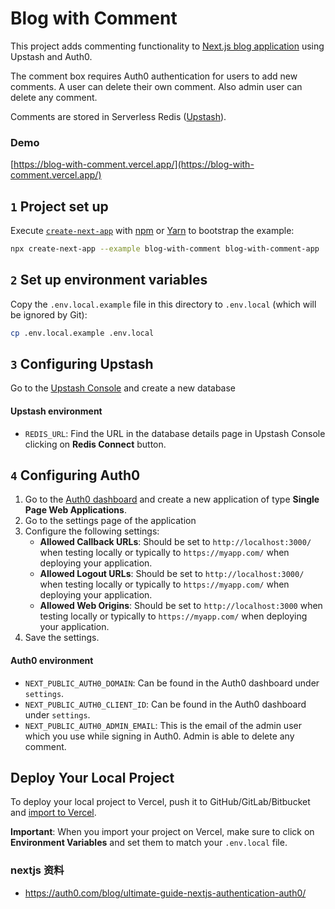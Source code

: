 # Blog with Comment

This project adds commenting functionality to [Next.js blog application](https://github.com/vercel/next.js/tree/canary/examples/blog) using Upstash and Auth0.

The comment box requires Auth0 authentication for users to add new comments. A user can delete their own comment. Also admin user can delete any comment.

Comments are stored in Serverless Redis ([Upstash](http://upstash.com/)).

### Demo

[https://blog-with-comment.vercel.app/](https://blog-with-comment.vercel.app/)

## `1` Project set up

Execute [`create-next-app`](https://github.com/vercel/next.js/tree/canary/packages/create-next-app)
with [npm](https://docs.npmjs.com/cli/init) or [Yarn](https://yarnpkg.com/lang/en/docs/cli/create/) to bootstrap the
example:

```bash
npx create-next-app --example blog-with-comment blog-with-comment-app
```

## `2` Set up environment variables

Copy the `.env.local.example` file in this directory to `.env.local` (which will be ignored by Git):

```bash
cp .env.local.example .env.local
```

## `3` Configuring Upstash

Go to the [Upstash Console](https://console.upstash.com/) and create a new database

#### Upstash environment

- `REDIS_URL`: Find the URL in the database details page in Upstash Console clicking on **Redis Connect** button.

## `4` Configuring Auth0

1. Go to the [Auth0 dashboard](https://manage.auth0.com/) and create a new application of type **Single Page Web
   Applications**.
2. Go to the settings page of the application
3. Configure the following settings:
   - **Allowed Callback URLs**: Should be set to `http://localhost:3000/` when testing locally or typically
     to `https://myapp.com/` when deploying your application.
   - **Allowed Logout URLs**: Should be set to `http://localhost:3000/` when testing locally or typically
     to `https://myapp.com/` when deploying your application.
   - **Allowed Web Origins**: Should be set to `http://localhost:3000` when testing locally or typically
     to `https://myapp.com/` when deploying your application.
4. Save the settings.

#### Auth0 environment

- `NEXT_PUBLIC_AUTH0_DOMAIN`: Can be found in the Auth0 dashboard under `settings`.
- `NEXT_PUBLIC_AUTH0_CLIENT_ID`: Can be found in the Auth0 dashboard under `settings`.
- `NEXT_PUBLIC_AUTH0_ADMIN_EMAIL`: This is the email of the admin user which you use while signing in Auth0. Admin is able to delete any comment.

## Deploy Your Local Project

To deploy your local project to Vercel, push it to GitHub/GitLab/Bitbucket
and [import to Vercel](https://vercel.com/new?utm_source=github&utm_medium=readme&utm_campaign=upstash-roadmap).

**Important**: When you import your project on Vercel, make sure to click on **Environment Variables** and set them to
match your `.env.local` file.

### nextjs 资料

- https://auth0.com/blog/ultimate-guide-nextjs-authentication-auth0/
